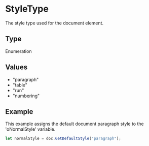 # StyleType

The style type used for the document element.

## Type

Enumeration

## Values

- "paragraph"
- "table"
- "run"
- "numbering"


## Example

This example assigns the default document paragraph style to the 'oNormalStyle' variable.

```javascript editor-pptx
let normalStyle = doc.GetDefaultStyle("paragraph");
```
